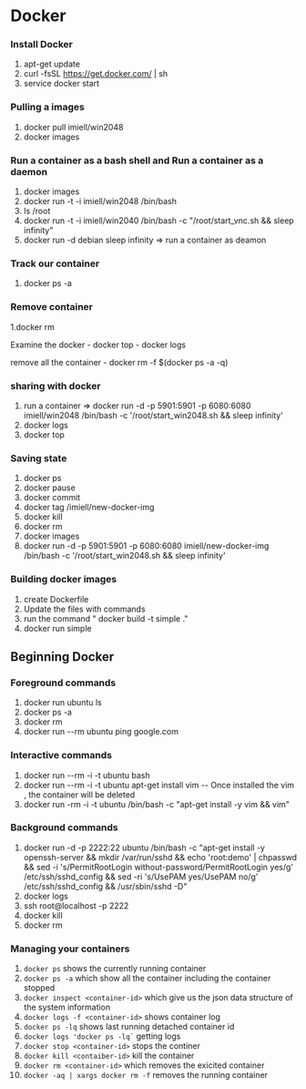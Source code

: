 # Docker

### Install Docker

1. apt-get update
2. curl -fsSL https://get.docker.com/ | sh
3. service docker start

### Pulling a images
1.  docker pull imiell/win2048
2.  docker images

### Run a container as a bash shell and Run a container as a daemon
1. docker images
2. docker run -t -i imiell/win2048 /bin/bash
3. ls /root
4. docker run -t -i imiell/win2040 /bin/bash -c "/root/start_vnc.sh && sleep infinity"
5. docker run -d debian sleep infinity => run a container as deamon

### Track our container
1. docker ps -a
### Remove container
1.docker rm <img-id>

Examine the docker
	- docker top <container-id>
	- docker logs <container-id>

remove all the container
	- docker rm -f $(docker ps -a -q)

### sharing  with docker
1. run a container => docker run -d -p 5901:5901 -p 6080:6080 imiell/win2048 /bin/bash -c '/root/start_win2048.sh && sleep infinity'
2. docker logs <container-id>
3. docker top <container-id>

### Saving state
1.  docker ps
2.  docker pause <con-id>
3.  docker commit <con-id>
4.  docker tag <new-con-id> /imiell/new-docker-img
5.  docker kill <old-con-id>
6.  docker rm <old-con-id>
7.  docker images
8.  docker run -d -p 5901:5901 -p 6080:6080 imiell/new-docker-img /bin/bash 	-c '/root/start_win2048.sh && sleep infinity'

### Building docker images
1. create Dockerfile
2. Update the files with commands
3. run the command " docker build -t simple ."
4. docker run simple

## Beginning Docker
### Foreground commands
1.  docker run ubuntu ls
2.  docker ps -a
3.  docker rm <container-id>
4.  docker run --rm ubuntu ping google.com
### Interactive commands
1.  docker run --rm -i -t ubuntu bash
2.  docker run --rm -i -t ubuntu apt-get install vim  -- Once installed the vim , the container will be deleted
3.  docker run -rm -i -t ubuntu /bin/bash -c "apt-get install -y vim && vim"

### Background commands
1.  docker run -d -p 2222:22 ubuntu /bin/bash -c "apt-get install -y openssh-server && mkdir /var/run/sshd && echo 'root:demo' | chpasswd && sed -i 's/PermitRootLogin without-password/PermitRootLogin yes/g' /etc/ssh/sshd_config && sed -ri 's/UsePAM yes/UsePAM no/g' /etc/ssh/sshd_config && /usr/sbin/sshd -D"
2.  docker logs <container-id>
3.  ssh root@localhost -p 2222
4.  docker kill <container-id>
5.  docker rm <container-id>
  


### Managing your containers
1.  ```docker ps``` shows the currently running container
2.  ```docker ps -a```  which show all the container including the container stopped
3.  ```docker inspect <container-id>``` which give us the json data structure of the system information
4.  ```docker logs -f <container-id>``` shows container log
5.  ```docker ps -lq``` shows last running detached container id
6.  ``` docker logs 'docker ps -lq` ```  getting logs
7.  ```docker stop <container-id>``` stops the continer
8.  ```docker kill <contaiber-id>``` kill the container
9.  ```docker rm <container-id>``` which removes the exicited container
10.  ```docker -aq | xargs docker rm -f``` removes the running container


